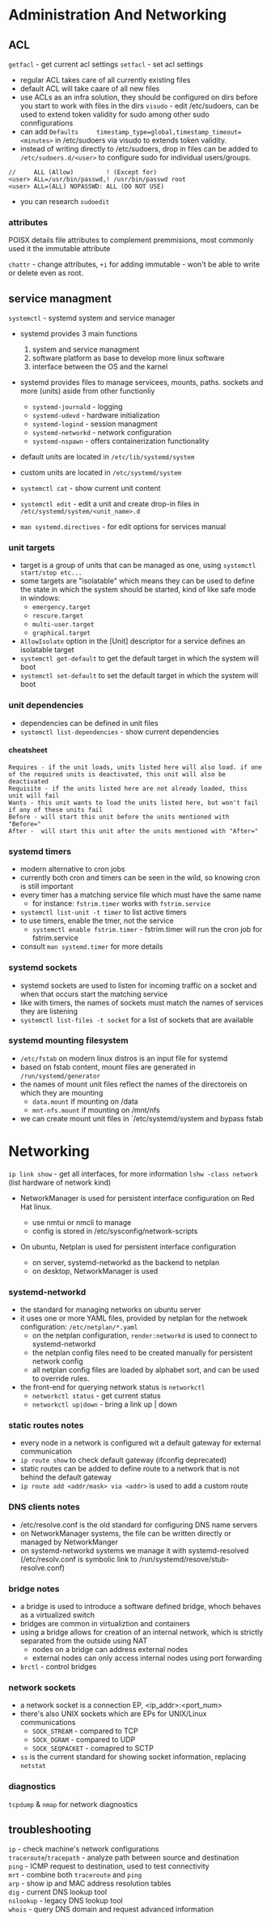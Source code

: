 # Administration And Networking

## ACL 

`getfacl` - get current acl settings
`setfacl` - set acl settings
* regular ACL takes care of all currently existing files
* default ACL will take caare of all new files
* use ACLs as an infra solution, they should be configured on dirs before you start to work with files in the dirs
`visudo` - edit /etc/sudoers, can be used to extend token validity for sudo among other sudo connfigurations
* can add `Defaults     timestamp_type=global,timestamp_timeout=<minutes>` in /etc/sudoers via visudo to extends token validity.
* instead of writing directly to /etc/sudoers, drop in files can be added to `/etc/sudoers.d/<user>` to configure sudo for individual users/groups.
```
//     ALL (Allow)         ! (Except for) 
<user> ALL=/usr/bin/passwd,! /usr/bin/passwd root
<user> ALL=(ALL) NOPASSWD: ALL (DO NOT USE)
```
* you can research `sudoedit`


### attributes

POISX details file attributes to complement premmisions, most commonly used it the immutable attribute

`chattr` - change attributes, `+i` for adding immutable - won't be able to write or delete even as root.

## service managment

`systemctl` - systemd system and service manager

* systemd provides 3 main functions
    1. system and service managment
    2. software platform as base to develop more linux software
    3. interface between the OS and the karnel

* systemd provides files to manage servicees, mounts, paths. sockets and more (units) aside from other functionliy
    * `systemd-journald` - logging
    * `systemd-udevd` - hardware initialization
    * `systemd-logind` - session managment
    * `systemd-networkd` - network configuration
    * `systemd-nspawn` - offers containerization functionality

* default units are located in `/etc/lib/systemd/system`
* custom units are located in `/etc/systemd/system`
* `systemctl cat` - show current unit content
* `systemctl edit` - edit a unit and create drop-in files in `/etc/systemd/system/<unit_name>.d`
* `man systemd.directives` - for edit options for services manual

### unit targets

* target is a group of units that can be managed as one, using `systemctl start/stop etc...`
* some targets are "isolatable" which means they can be used to define the state in which the system should be started, kind of like safe mode in windows:
    * `emergency.target`
    * `rescure.target`
    * `multi-user.target`
    * `graphical.target`
* `AllowIsolate` option in the [Unit] descriptor for a service defines an isolatable target
* `systemctl get-default` to get the default target in which the system will boot
* `systemctl set-default` to set the default target in which the system will boot

### unit dependencies

* dependencies can be defined in unit files
* `systemctl list-dependencies` - show current dependencies

#### cheatsheet
```
Requires - if the unit loads, units listed here will also load. if one of the required units is deactivated, this unit will also be deactivated
Requisite - if the units listed here are not already loaded, thiss unit will fail
Wants - this unit wants to load the units listed here, but won't fail if any of these units fail 
Before - will start this unit before the units mentioned with "Before="
After -  will start this unit after the units mentioned with "After="
```

### systemd timers

* modern alternative to cron jobs
* currently both cron and timers can be seen in the wild, so knowing cron is still important
* every timer has a matching service file which must have the same name
    - for instance: `fstrim.timer` works with `fstrim.service`
* `systemctl list-unit -t timer` to list active timers
* to use timers, enable the tmer, not the service
    - `systemctl enable fstrim.timer` - fstrim.timer will run the cron job for fstrim.service
* consult `man systemd.timer` for more details

### systemd sockets

* systemd sockets are used to listen for incoming traffic on a socket and when that occurs start the matching service
* like with timers, the names of sockets must match the names of services they are listening
* `systemctl list-files -t socket` for a list of sockets that are available

### systemd mounting filesystem

* `/etc/fstab` on modern linux distros is an input file for systemd
* based on fstab content, mount files are generated in `/run/systemd/generator`
* the names of mount unit files reflect the names of the directoreis on which they are mounting
    - `data.mount` if mounting on /data
    - `mnt-nfs.mount` if mounting on /mnt/nfs
* we can create mount unit files in `/etc/systemd/system and bypass fstab




# Networking 

`ip link show` - get all interfaces, for more information `lshw -class network` (list hardware of network kind)


* NetworkManager is used for persistent interface configuration on Red Hat linux.
    * use nmtui or nmcli to manage
    * config is stored in /etc/sysconfig/network-scripts

* On ubuntu, Netplan is used for persistent interface configuration
    * on server, systemd-networkd as the backend to netplan
    * on desktop, NetworkManager is used


### systemd-networkd

* the standard for managing networks on ubuntu server  
* it uses one or more YAML files, provided by netplan for the netwoek configuration: `/etc/netplan/*.yaml`  
    * on the netplan configuration, `render:networkd` is used to connect to systemd-networkd  
    * the netplan config files need to be created manually for persistent network config  
    * all netplan config files are loaded by alphabet sort, and can be used to override rules.
* the front-end for querying network status is `networkctl`  
    * `networkctl status` - get current status 
    * `networkctl up|down` - bring a link up | down


### static routes notes

* every node in a network is configured wit a default gateway for external communication
* `ip route show` to check default gateway (ifconfig deprecated)
* static routes can be added to define route to a network that is not behind the default gateway
* `ip route add <addr/mask> via <addr>` is used to add a custom route

### DNS clients notes

* /etc/resolve.conf is the old standard for configuring DNS name servers
* on NetworkManager systems, the file can be written directly or managed by NetworkManger
* on systemd-networkd systems we manage it with systemd-resolved (/etc/resolv.conf is symbolic link to /run/systemd/resove/stub-resolve.conf)

### bridge notes

* a bridge is used to introduce a software defined bridge, whoch behaves as a virtualized switch
* bridges are common in virtualiztion and containers
* using a bridge allows for creation of an internal network, which is strictly separated from the outside using NAT
    * nodes on a bridge can address external nodes
    * external nodes can only access internal nodes using port forwarding
* `brctl` - control bridges

### network sockets

* a network socket is a connection EP, <ip_addr>:<port_num>  
* there's also UNIX sockets which are EPs for UNIX/Linux communications
    * `SOCK_STREAM` - compared to TCP
    * `SOCK_DGRAM` - compared to UDP
    * `SOCK_SEQPACKET` - comapred to SCTP
* `ss` is the current standard for showing socket information, replacing `netstat`

### diagnostics

`tcpdump` & `nmap` for network diagnostics  


## troubleshooting 


`ip`                     - check machine's network configurations  
`traceroute`/`tracepath` - analyze path between source and destination  
`ping`                   - ICMP request to destination, used to test connectivity  
`mrt`                    - combine both `traceroute` and `ping`  
`arp`                    - show ip and MAC address resolution tables  
`dig`                    - current DNS lookup tool  
`nslookup`               - legacy DNS lookup tool  
`whois`                  - query DNS domain and request advanced information  